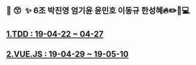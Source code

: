 

## :star2:  :kissing_smiling_eyes: ​ :sparkles: ​6조 박진영 엄기윤 윤민호 이동규 한성혜:fire::pencil2::book::computer:
## [1.TDD : 19-04-22 ~ 04-27](https://github.com/src8655/cafe24_6/tree/master/1.TDD)
## [2.VUE.JS : 19-04-29 ~ 19-05-10](https://github.com/src8655/cafe24_6/tree/master/2.VUE.JS) 
